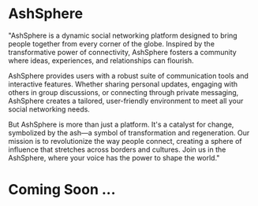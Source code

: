 # AshSphere
"AshSphere is a dynamic social networking platform designed to bring people together from every corner of the globe. Inspired by the transformative power of connectivity, AshSphere fosters a community where ideas, experiences, and relationships can flourish.

AshSphere provides users with a robust suite of communication tools and interactive features. Whether sharing personal updates, engaging with others in group discussions, or connecting through private messaging, AshSphere creates a tailored, user-friendly environment to meet all your social networking needs.

But AshSphere is more than just a platform. It's a catalyst for change, symbolized by the ash—a symbol of transformation and regeneration. Our mission is to revolutionize the way people connect, creating a sphere of influence that stretches across borders and cultures. Join us in the AshSphere, where your voice has the power to shape the world."


# Coming Soon ...
